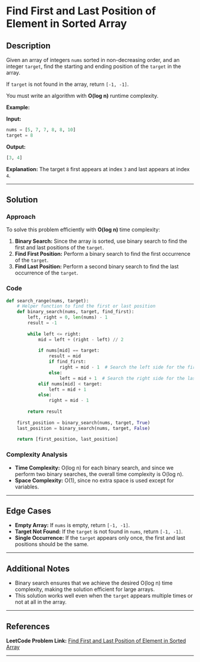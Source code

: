 # Find First and Last Position of Element in Sorted Array

## Description

Given an array of integers `nums` sorted in non-decreasing order, and an integer `target`, find the starting and ending position of the `target` in the array.

If `target` is not found in the array, return `[-1, -1]`.

You must write an algorithm with **O(log n)** runtime complexity.

**Example:**

**Input:**
```python
nums = [5, 7, 7, 8, 8, 10]
target = 8
```

**Output:**
```python
[3, 4]
```

**Explanation:**
The target `8` first appears at index `3` and last appears at index `4`.

---

## Solution

### Approach

To solve this problem efficiently with **O(log n)** time complexity:
1. **Binary Search:** Since the array is sorted, use binary search to find the first and last positions of the `target`.
2. **Find First Position:** Perform a binary search to find the first occurrence of the `target`.
3. **Find Last Position:** Perform a second binary search to find the last occurrence of the `target`.

### Code

```python
def search_range(nums, target):
    # Helper function to find the first or last position
    def binary_search(nums, target, find_first):
        left, right = 0, len(nums) - 1
        result = -1
        
        while left <= right:
            mid = left + (right - left) // 2
            
            if nums[mid] == target:
                result = mid
                if find_first:
                    right = mid - 1  # Search the left side for the first occurrence
                else:
                    left = mid + 1  # Search the right side for the last occurrence
            elif nums[mid] < target:
                left = mid + 1
            else:
                right = mid - 1
        
        return result
    
    first_position = binary_search(nums, target, True)
    last_position = binary_search(nums, target, False)
    
    return [first_position, last_position]
```

### Complexity Analysis

- **Time Complexity:** O(log n) for each binary search, and since we perform two binary searches, the overall time complexity is O(log n).
- **Space Complexity:** O(1), since no extra space is used except for variables.

---

## Edge Cases

- **Empty Array:** If `nums` is empty, return `[-1, -1]`.
- **Target Not Found:** If the `target` is not found in `nums`, return `[-1, -1]`.
- **Single Occurrence:** If the `target` appears only once, the first and last positions should be the same.

---

## Additional Notes

- Binary search ensures that we achieve the desired O(log n) time complexity, making the solution efficient for large arrays.
- This solution works well even when the `target` appears multiple times or not at all in the array.

---

## References

**LeetCode Problem Link:** [Find First and Last Position of Element in Sorted Array](https://leetcode.com/problems/find-first-and-last-position-of-element-in-sorted-array/)

---
